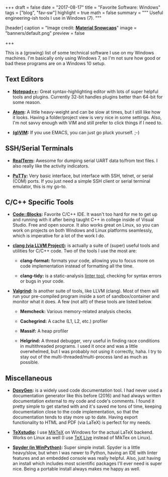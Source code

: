 +++
draft = false
date = "2017-08-17"
title = "Favorite Software: Windows"
tags = ["blog", "fav-sw"]
highlight = true
math = false
summary = """
Useful engineering-ish tools I use in Windows (7).
"""

[header]
  caption = "Image credit: [**Material Snowcaps**](http://7bna.net/images/material-wallpaper/material-wallpaper-22.jpg)"
  image = "banners/default.png"
  preview = false

+++

This is a (growing) list of some technical software I use on my Windows machines. I'm basically only using Windows 7, so I'm not sure how good or bad these programs are on a Windows 10 setup. 

## Text Editors

- **[Notepad++](https://notepad-plus-plus.org/download):** Great syntax-highlighting editor with lots of super helpful tools and plugins. Currently 32-bit handles plugins better than 64-bit for some reason.


- **[Atom](https://atom.io/):** A little heavy-weight and can be slow at times, but I still like how it looks. Having a folder/project view is very nice in some settings. Also, I'm not savvy enough with VIM and still prefer to click things if I need to.


- **[(g)VIM](http://www.vim.org/download.php):** If you use EMACS, you can just go pluck yourself. ;-)

## SSH/Serial Terminals

- **[RealTerm](https://sourceforge.net/projects/realterm/?source=navbar):** Awesome for dumping serial UART data to/from text files. I also really like the activity indicators.


- **[PuTTy](http://www.putty.org/):** Very basic interface, but interface with SSH, telnet, or serial (COM) ports. If you just need a simple SSH client or serial terminal emulator, this is my go-to.

## C/C++ Specific Tools

- **[Code::Blocks](http://www.codeblocks.org/):** Favorite C/C++ IDE. It wasn't too hard for me to get up and running with it after being taught C++ in college inside of Visual Studio. Free and open source. It also works great on Linux, so you can work on projects on both Windows and Linux platforms seamlessly, which is imperative for a lot of the work I do.


- **[clang (via LLVM Project)](https://clang.llvm.org/):** is actually a suite of (super) useful tools and utilities for C/C++ code. Two of the tools I use the most are:

    - **clang-format:** formats your code, allowing you to focus more on code implementation instead of formatting all the time.

    - **clang-tidy:** is a static-analysis [linter tool](https://en.wikipedia.org/wiki/Lint_(software)), checking for syntax errors or bugs in your code.

- **[Valgrind](http://valgrind.org/info/tools.html):** Is another suite of tools, like LLVM (clang). Most of them will run your pre-compiled program inside a sort of sandbox/container and monitor what it does. A few (not all!) of these tools are listed below.

    - **Memcheck:** Various memory-related analysis checks

    - **Cachegrind:** A cache (L1, L2, etc.) profiler

    - **Massif:** A heap profiler

    - **Helgrind:** A thread debugger, very useful in finding race conditions in multithreaded programs. I used it once and was a little overwhelmed, but I was probably not using it correctly, haha. I try to stay out of the multi-threaded/multi-process land as much as possible.

## Miscellaneous

- **[DoxyGen](http://www.doxygen.org/):** is a widely used code documentation tool. I had never used a documentation generator like this before (2016) and had always written documentation external to my code and code's comments. I found it pretty simple to get started with and it's saved me tons of time, keeping documentation close to the code implementation, so that the documentation tends to stay more up to date. Having export functionality to HTML and PDF (via LaTeX) is perfect for my needs.

- **[TeXstudio](http://www.texstudio.org/):** I use [MikTeX](https://miktex.org/) on Windows for the actual LaTeX backend. Works on Linux as well (I use [TeX Live](https://www.tug.org/texlive/) instead of MikTex on Linux).

- **[Spyder (in WinPython)](https://winpython.github.io/):** Super simple install. Spyder is a little heavy/slow, but when I was newer to Python, having an IDE with linter features and an embedded console was really helpful. Also, just having an install which includes most scientific packages I'll ever need is super nice. Being a portable install always makes me happy as well.
